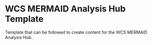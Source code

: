 # WCS MERMAID Analysis Hub Template
Template that can be followed to create content for the WCS MERMAID Analysis Hub. 
